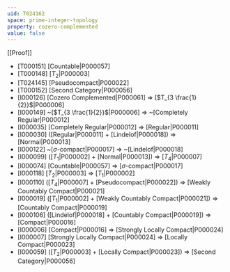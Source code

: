 ```yaml
---
uid: T024162
space: prime-integer-topology
property: cozero-complemented
value: false
---
```

[[Proof]]

* [T000151] [Countable|P000057]
* [T000148] [$T_2$|P000003]
* [T024145] [Pseudocompact|P000022]
* [T000152] [Second Category|P000056]
* [I000126] [Cozero Complemented|P000061] => [$T_{3 \frac{1}{2}}$|P000006]
* [I000149] ~[$T_{3 \frac{1}{2}}$|P000006] => ~[Completely Regular|P000012]
* [I000035] [Completely Regular|P000012] => [Regular|P000011]
* [I000030] ([Regular|P000011] + [Lindelof|P000018]) => [Normal|P000013]
* [I000122] ~[$\sigma$-compact|P000017] => ~[Lindelof|P000018]
* [I000099] ([$T_1$|P000002] + [Normal|P000013]) => [$T_4$|P000007]
* [I000074] [Countable|P000057] => [$\sigma$-compact|P000017]
* [I000118] [$T_2$|P000003] => [$T_1$|P000002]
* [I000110] ([$T_4$|P000007] + [Pseudocompact|P000022]) => [Weakly Countably Compact|P000021]
* [I000019] ([$T_1$|P000002] + [Weakly Countably Compact|P000021]) => [Countably Compact|P000019]
* [I000106] ([Lindelof|P000018] + [Countably Compact|P000019]) => [Compact|P000016]
* [I000006] [Compact|P000016] => [Strongly Locally Compact|P000024]
* [I000007] [Strongly Locally Compact|P000024] => [Locally Compact|P000023]
* [I000059] ([$T_2$|P000003] + [Locally Compact|P000023]) => [Second Category|P000056]

